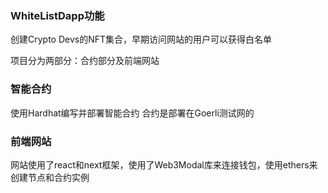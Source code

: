### WhiteListDapp功能

创建Crypto Devs的NFT集合，早期访问网站的用户可以获得白名单



项目分为两部分：合约部分及前端网站

### 智能合约

使用Hardhat编写并部署智能合约 合约是部署在Goerli测试网的

### 前端网站

网站使用了react和next框架，使用了Web3Modal库来连接钱包，使用ethers来创建节点和合约实例







